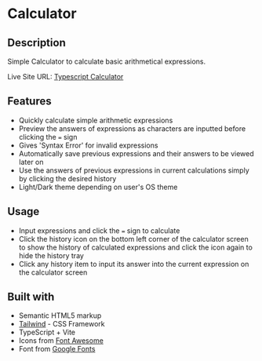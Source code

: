 # Calculator

## Description

Simple Calculator to calculate basic arithmetical expressions.

Live Site URL: [Typescript Calculator](https://devdylann-ts-calculator.netlify.app)


## Features

- Quickly calculate simple arithmetic expressions
- Preview the answers of expressions as characters are inputted before clicking the `=` sign
- Gives 'Syntax Error' for invalid expressions
- Automatically save previous expressions and their answers to be viewed later on
- Use the answers of previous expressions in current calculations simply by clicking the desired history
- Light/Dark theme depending on user's OS theme

## Usage

- Input expressions and click the `=` sign to calculate
- Click the history icon on the bottom left corner of the calculator screen to show the history of calculated expressions and click the icon again to hide the history tray
- Click any history item to input its answer into the current expression on the calculator screen

## Built with

- Semantic HTML5 markup
- [Tailwind](https://tailwindcss.com) - CSS Framework
- TypeScript + Vite
- Icons from [Font Awesome](https://fontawesome.com/search?m=free&o=r)
- Font from [Google Fonts](https://fonts.google.com/)
